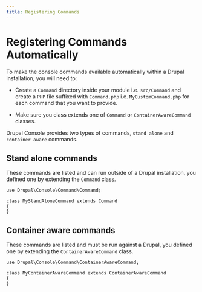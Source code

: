 ```yaml
---
title: Registering Commands
---
```

# Registering Commands Automatically

To make the console commands available automatically within a Drupal installation, you will need to:

* Create a `Command` directory inside your module i.e. `src/Command` and create a `PHP` file suffixed with `Command.php` i.e. `MyCustomCommand.php` for each command that you want to provide.

* Make sure you class extends one of `Command` or `ContainerAwareCommand` classes.

Drupal Console provides two types of commands, `stand alone` and `container aware` commands.

## Stand alone commands
These commands are listed and can run outside of a Drupal installation, you defined one by extending the `Command` class.
```
use Drupal\Console\Command\Command;

class MyStandAloneCommand extends Command
{
}
```
 
## Container aware commands
These commands are listed and must be run against a Drupal, you defined one by extending the `ContainerAwareCommand` class.
```
use Drupal\Console\Command\ContainerAwareCommand;

class MyContainerAwareCommand extends ContainerAwareCommand
{
}
```
